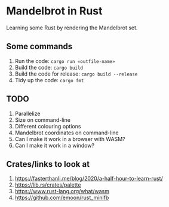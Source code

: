 # Mandelbrot in Rust

Learning some Rust by rendering the Mandelbrot set.

## Some commands

1. Run the code: `cargo run «outfile-name»`
2. Build the code: `cargo build`
3. Build the code for release: `cargo build --release`
4. Tidy up the code: `cargo fmt`

## TODO

1. Parallelize
2. Size on command-line
3. Different colouring options
4. Mandelbrot coordinates on command-line
5. Can I make it work in a browser with WASM?
6. Can I make it work in a window?

## Crates/links to look at

1. https://fasterthanli.me/blog/2020/a-half-hour-to-learn-rust/
2. https://lib.rs/crates/palette
3. https://www.rust-lang.org/what/wasm
4. https://github.com/emoon/rust_minifb
